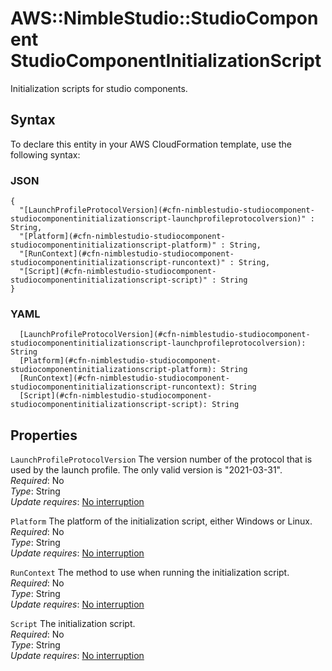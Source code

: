# AWS::NimbleStudio::StudioComponent StudioComponentInitializationScript<a name="aws-properties-nimblestudio-studiocomponent-studiocomponentinitializationscript"></a>

Initialization scripts for studio components\.

## Syntax<a name="aws-properties-nimblestudio-studiocomponent-studiocomponentinitializationscript-syntax"></a>

To declare this entity in your AWS CloudFormation template, use the following syntax:

### JSON<a name="aws-properties-nimblestudio-studiocomponent-studiocomponentinitializationscript-syntax.json"></a>

```
{
  "[LaunchProfileProtocolVersion](#cfn-nimblestudio-studiocomponent-studiocomponentinitializationscript-launchprofileprotocolversion)" : String,
  "[Platform](#cfn-nimblestudio-studiocomponent-studiocomponentinitializationscript-platform)" : String,
  "[RunContext](#cfn-nimblestudio-studiocomponent-studiocomponentinitializationscript-runcontext)" : String,
  "[Script](#cfn-nimblestudio-studiocomponent-studiocomponentinitializationscript-script)" : String
}
```

### YAML<a name="aws-properties-nimblestudio-studiocomponent-studiocomponentinitializationscript-syntax.yaml"></a>

```
  [LaunchProfileProtocolVersion](#cfn-nimblestudio-studiocomponent-studiocomponentinitializationscript-launchprofileprotocolversion): String
  [Platform](#cfn-nimblestudio-studiocomponent-studiocomponentinitializationscript-platform): String
  [RunContext](#cfn-nimblestudio-studiocomponent-studiocomponentinitializationscript-runcontext): String
  [Script](#cfn-nimblestudio-studiocomponent-studiocomponentinitializationscript-script): String
```

## Properties<a name="aws-properties-nimblestudio-studiocomponent-studiocomponentinitializationscript-properties"></a>

`LaunchProfileProtocolVersion` <a name="cfn-nimblestudio-studiocomponent-studiocomponentinitializationscript-launchprofileprotocolversion"></a>
The version number of the protocol that is used by the launch profile\. The only valid version is "2021\-03\-31"\.  
_Required_: No  
_Type_: String  
_Update requires_: [No interruption](https://docs.aws.amazon.com/AWSCloudFormation/latest/UserGuide/using-cfn-updating-stacks-update-behaviors.html#update-no-interrupt)

`Platform` <a name="cfn-nimblestudio-studiocomponent-studiocomponentinitializationscript-platform"></a>
The platform of the initialization script, either Windows or Linux\.  
_Required_: No  
_Type_: String  
_Update requires_: [No interruption](https://docs.aws.amazon.com/AWSCloudFormation/latest/UserGuide/using-cfn-updating-stacks-update-behaviors.html#update-no-interrupt)

`RunContext` <a name="cfn-nimblestudio-studiocomponent-studiocomponentinitializationscript-runcontext"></a>
The method to use when running the initialization script\.  
_Required_: No  
_Type_: String  
_Update requires_: [No interruption](https://docs.aws.amazon.com/AWSCloudFormation/latest/UserGuide/using-cfn-updating-stacks-update-behaviors.html#update-no-interrupt)

`Script` <a name="cfn-nimblestudio-studiocomponent-studiocomponentinitializationscript-script"></a>
The initialization script\.  
_Required_: No  
_Type_: String  
_Update requires_: [No interruption](https://docs.aws.amazon.com/AWSCloudFormation/latest/UserGuide/using-cfn-updating-stacks-update-behaviors.html#update-no-interrupt)
